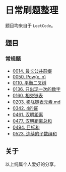 # 日常刷题整理

题目均来自于 `LeetCode`。

## 题目

### 常规题

* [0014. 最长公共前缀](0014.最长公共前缀.md)
* [0050. Pow(x, n)](0050.Pow(x,n).md)
* [0110. 平衡二叉树](0110.平衡二叉树.md)
* [0136. 只出现一次的数字](0136.只出现一次的数字.md)
* [0160. 相交链表](0160.相交链表.md)
* [0203. 移除链表元素.md](0203.移除链表元素.md)
* [0342. 4的幂](0324.4的幂.md)
* [0461. 汉明距离](0461.汉明距离.md)
* [0477. 汉明距离总和](0477.汉明距离总和.md)
* [0494. 目标和](0494.目标和.md)
* [0523. 连续的子数组和](0523.连续的子数组和.md)

## 关于

以上纯属个人爱好的分享。
